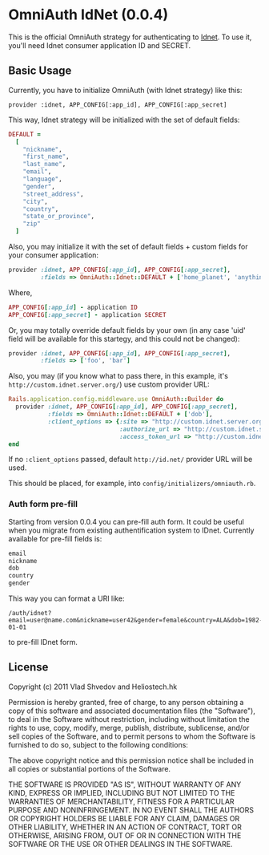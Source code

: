 # OmniAuth IdNet (0.0.4)

This is the official OmniAuth strategy for authenticating to [Idnet](http://id.net). To
use it, you'll need Idnet consumer application ID and SECRET.

## Basic Usage
Currently, you have to initialize OmniAuth (with Idnet strategy) like this:

    provider :idnet, APP_CONFIG[:app_id], APP_CONFIG[:app_secret]

This way, Idnet strategy will be initialized with the set of default fields:

```ruby
DEFAULT =
  [
    "nickname",
    "first_name",
    "last_name",
    "email",
    "language",
    "gender",
    "street_address",
    "city",
    "country",
    "state_or_province",
    "zip"
  ]
```

Also, you may initialize it with the set of default fields + custom fields for your
consumer application:

```ruby
provider :idnet, APP_CONFIG[:app_id], APP_CONFIG[:app_secret],
         :fields => OmniAuth::Idnet::DEFAULT + ['home_planet', 'anything_else']
```

Where,
```ruby
APP_CONFIG[:app_id] - application ID
APP_CONFIG[:app_secret] - application SECRET
```

Or, you may totally override default fields by your own (in any case 'uid' field will
be available for this startegy, and this could not be changed):

```ruby
provider :idnet, APP_CONFIG[:app_id], APP_CONFIG[:app_secret],
         :fields => ['foo', 'bar']
```

Also, you may (if you know what to pass there, in this example, it's `http://custom.idnet.server.org/`) use custom provider URL:

```ruby
Rails.application.config.middleware.use OmniAuth::Builder do
  provider :idnet, APP_CONFIG[:app_id], APP_CONFIG[:app_secret],
           :fields => OmniAuth::Idnet::DEFAULT + ['dob'],
           :client_options => {:site => "http://custom.idnet.server.org/",
                               :authorize_url => "http://custom.idnet.server.org/oauth/authorize",
                               :access_token_url => "http://custom.idnet.server.org/oauth/token"}
end
```
If no `:client_options` passed, default `http://id.net/` provider URL will be used.

This should be placed, for example, into `config/initializers/omniauth.rb`.

### Auth form pre-fill
Starting from version 0.0.4 you can pre-fill auth form. It could be useful when you migrate from existing authentification system to IDnet.
Currently available for pre-fill fields is:

```ruby
email
nickname
dob
country
gender
```
This way you can format a URI like:

    /auth/idnet?email=user@name.com&nickname=user42&gender=female&country=ALA&dob=1982-01-01

to pre-fill IDnet form.

## License

Copyright (c) 2011 Vlad Shvedov and Heliostech.hk

Permission is hereby granted, free of charge, to any person obtaining a copy of this software and associated documentation files (the "Software"), to deal in the Software without restriction, including without limitation the rights to use, copy, modify, merge, publish, distribute, sublicense, and/or sell copies of the Software, and to permit persons to whom the Software is furnished to do so, subject to the following conditions:

The above copyright notice and this permission notice shall be included in all copies or substantial portions of the Software.

THE SOFTWARE IS PROVIDED "AS IS", WITHOUT WARRANTY OF ANY KIND, EXPRESS OR IMPLIED, INCLUDING BUT NOT LIMITED TO THE WARRANTIES OF MERCHANTABILITY, FITNESS FOR A PARTICULAR PURPOSE AND NONINFRINGEMENT. IN NO EVENT SHALL THE AUTHORS OR COPYRIGHT HOLDERS BE LIABLE FOR ANY CLAIM, DAMAGES OR OTHER LIABILITY, WHETHER IN AN ACTION OF CONTRACT, TORT OR OTHERWISE, ARISING FROM, OUT OF OR IN CONNECTION WITH THE SOFTWARE OR THE USE OR OTHER DEALINGS IN THE SOFTWARE.
